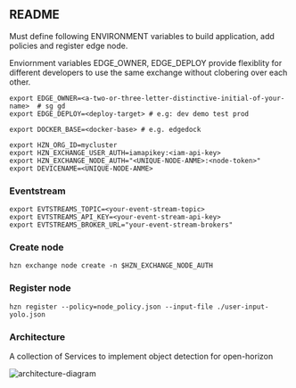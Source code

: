 ## README

Must define following ENVIRONMENT variables to build application, add policies and register edge node.

Enviornment variables EDGE_OWNER, EDGE_DEPLOY provide flexiblity for different developers to use the same exchange without clobering over each other.

    export EDGE_OWNER=<a-two-or-three-letter-distinctive-initial-of-your-name>  # sg gd 
    export EDGE_DEPLOY=<deploy-target> # e.g: dev demo test prod

    export DOCKER_BASE=<docker-base> # e.g. edgedock

    export HZN_ORG_ID=mycluster
    export HZN_EXCHANGE_USER_AUTH=iamapikey:<iam-api-key>
    export HZN_EXCHANGE_NODE_AUTH="<UNIQUE-NODE-ANME>:<node-token>"
    export DEVICENAME=<UNIQUE-NODE-ANME>

### Eventstream  

    export EVTSTREAMS_TOPIC=<your-event-stream-topic>
    export EVTSTREAMS_API_KEY=<your-event-stream-api-key>
    export EVTSTREAMS_BROKER_URL="your-event-stream-brokers"

### Create node

    hzn exchange node create -n $HZN_EXCHANGE_NODE_AUTH

### Register node

    hzn register --policy=node_policy.json --input-file ./user-input-yolo.json

### Architecture
A collection of Services to implement object detection for open-horizon

![architecture-diagram](https://raw.githubusercontent.com/TheMosquito/detect/7a989c9246399cc9fa7370ab59e69faf4b72acc5/architecture.png)
